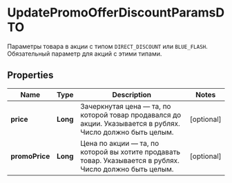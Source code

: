 

# UpdatePromoOfferDiscountParamsDTO

Параметры товара в акции с типом `DIRECT_DISCOUNT` или `BLUE_FLASH`.  Обязательный параметр для акций с этими типами. 

## Properties

| Name | Type | Description | Notes |
|------------ | ------------- | ------------- | -------------|
|**price** | **Long** | Зачеркнутая цена — та, по которой товар продавался до акции.  Указывается в рублях.  Число должно быть целым.  |  [optional] |
|**promoPrice** | **Long** | Цена по акции — та, по которой вы хотите продавать товар.  Указывается в рублях.  Число должно быть целым.  |  [optional] |



